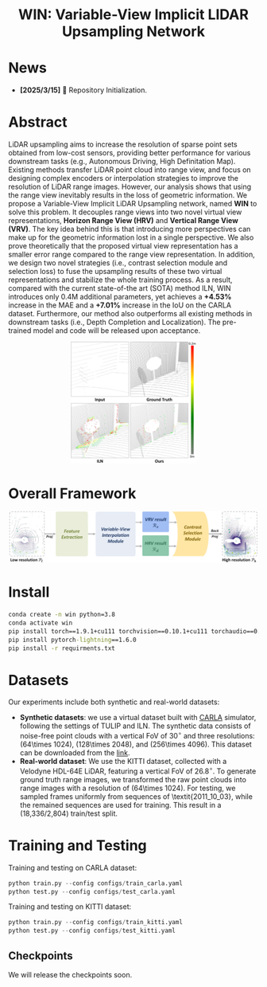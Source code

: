 <div align="center">   

# WIN: Variable-View Implicit LIDAR Upsampling Network
</div>

# News
- **[2025/3/15]** 🚀 Repository Initialization.

# Abstract

LiDAR upsampling aims to increase the resolution of sparse point sets obtained from low-cost sensors, providing better performance for various downstream tasks (e.g., Autonomous Driving, High Definitation Map). Existing methods transfer LiDAR point cloud into range view, and focus on designing complex encoders or interpolation strategies to improve the resolution of LiDAR range images. However, our analysis shows that using the range view inevitably results in the loss of geometric information. We propose a Variable-View Implicit LiDAR Upsampling network, named **WIN** to solve this problem. It decouples range views into two novel virtual view representations, **Horizon Range View (HRV)** and **Vertical Range View (VRV)**. The key idea behind this is that introducing more perspectives can make up for the geometric information lost in a single perspective. We also prove theoretically that the proposed virtual view representation has a smaller error range compared to the range view representation. In addition, we design two novel strategies (i.e., contrast selection module and selection loss) to fuse the upsampling results of these two virtual representations and stabilize the whole training process. As a result, compared with the current state-of-the art (SOTA) method ILN, WIN introduces only 0.4M additional parameters, yet achieves a **+4.53%** increase in the MAE and a **+7.01%** increase in the IoU on the CARLA dataset. Furthermore, our method also outperforms all existing methods in downstream tasks (i.e., Depth Completion and Localization). The pre-trained model and code will be released upon acceptance.

<div align=center>

<img src="figures\effect.png" alt="effect" width="50%" />

</div>


# Overall Framework

<img src="figures\framework.png" alt="overall freamwork" style="zoom:50%;" />

# Install

```cmd
conda create -n win python=3.8
conda activate win
pip install torch==1.9.1+cu111 torchvision==0.10.1+cu111 torchaudio==0.9.1 -f https://download.pytorch.org/whl/torch_stable.html
pip install pytorch-lightning==1.6.0
pip install -r requirments.txt
```

# Datasets

Our experiments include both synthetic and real-world datasets:

- **Synthetic datasets**: we use a virtual dataset built with [CARLA](https://carla.org/) simulator, following the settings of TULIP and ILN. The synthetic data consists of noise-free point clouds with a vertical FoV of 30$^\circ$ and three resolutions: \(64\times 1024\), \(128\times 2048\), and \(256\times 4096\). This dataset can be downloaded from the [link](https://sgvr.kaist.ac.kr/~yskwon/papers/icra22-iln/carla.zip).
- **Real-world dataset**: We use the KITTI dataset, collected with a Velodyne HDL-64E LiDAR, featuring a vertical FoV of 26.8$^\circ$. To generate ground truth range images, we transformed the raw point clouds into range images with a resolution of \(64\times 1024\). For testing, we sampled frames uniformly from sequences of \textit{2011\_10\_03}, while the remained sequences are used for training. This result in a (18,336/2,804) train/test split. 

# Training and Testing

Training and testing on CARLA dataset:

```python
python train.py --config configs/train_carla.yaml
python test.py --config configs/test_carla.yaml
```

Training and testing on KITTI dataset:

```python
python train.py --config configs/train_kitti.yaml
python test.py --config configs/test_kitti.yaml
```

## Checkpoints

We will release the checkpoints soon.
